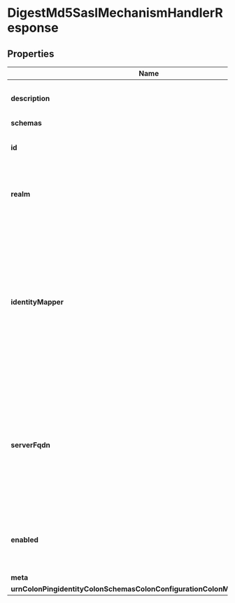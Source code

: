 

# DigestMd5SaslMechanismHandlerResponse


## Properties

| Name | Type | Description | Notes |
|------------ | ------------- | ------------- | -------------|
|**description** | **String** | A description for this SASL Mechanism Handler |  [optional] |
|**schemas** | **List&lt;EnumdigestMd5SaslMechanismHandlerSchemaUrn&gt;** |  |  |
|**id** | **String** | Name of the SASL Mechanism Handler |  |
|**realm** | **String** | Specifies the realm that is to be used by the server for DIGEST-MD5 authentication. |  [optional] |
|**identityMapper** | **String** | Specifies the name of the identity mapper that is to be used with this SASL mechanism handler to match the authentication or authorization ID included in the SASL bind request to the corresponding user in the directory. |  |
|**serverFqdn** | **String** | Specifies the DNS-resolvable fully-qualified domain name for the server that is used when validating the digest-uri parameter during the authentication process. |  [optional] |
|**enabled** | **Boolean** | Indicates whether the SASL mechanism handler is enabled for use. |  |
|**meta** | [**MetaMeta**](MetaMeta.md) |  |  [optional] |
|**urnColonPingidentityColonSchemasColonConfigurationColonMessagesColon20** | [**MetaUrnPingidentitySchemasConfigurationMessages20**](MetaUrnPingidentitySchemasConfigurationMessages20.md) |  |  [optional] |



